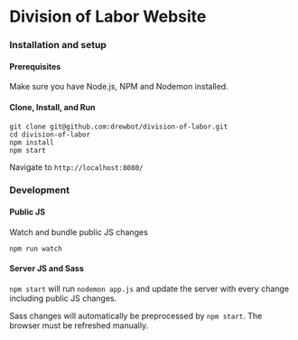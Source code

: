 # Division of Labor Website

### Installation and setup

#### Prerequisites

Make sure you have Node.js, NPM and Nodemon installed.

#### Clone, Install, and Run

```
git clone git@github.com:drewbot/division-of-labor.git
cd division-of-labor
npm install
npm start
```

Navigate to `http://localhost:8080/`

### Development

#### Public JS

Watch and bundle public JS changes

```
npm run watch
```

#### Server JS and Sass

`npm start` will run `nodemon app.js` and update the server with every change including public JS changes.

Sass changes will automatically be preprocessed by `npm start`. The browser must be refreshed manually.
